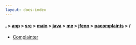 ```yaml
---
layout: docs-index
---
```

#### [.](./../../../../../../../index) > [app](./../../../../../../index) > [src](./../../../../../index) > [main](./../../../../index) > [java](./../../../index) > [me](./../../index) > [jfenn](./../index) > [pacomplaints](./index) > **/**

- [Complainter](Complainter)
